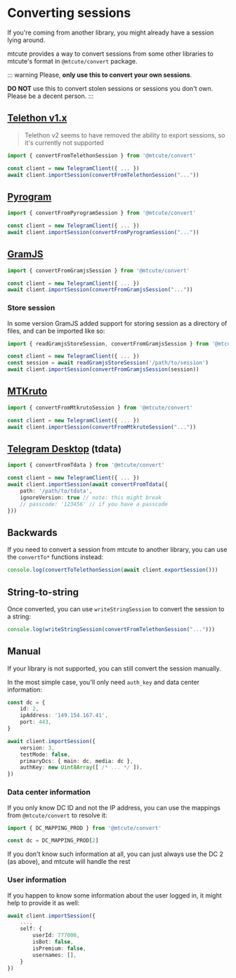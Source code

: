 # Converting sessions

If you're coming from another library, you might already have a session
lying around. 

mtcute provides a way to convert sessions from some other libraries 
to mtcute's format in `@mtcute/convert` package.

::: warning
Please, **only use this to convert your own sessions**.

**DO NOT** use this to convert stolen sessions or sessions you don't own.
Please be a decent person.
:::

## [Telethon v1.x](https://github.com/LonamiWebs/Telethon)

> Telethon v2 seems to have removed the ability to export sessions, 
> so it's currently not supported

```ts
import { convertFromTelethonSession } from '@mtcute/convert'

const client = new TelegramClient({ ... })
await client.importSession(convertFromTelethonSession("..."))
```

## [Pyrogram](https://github.com/pyrogram/pyrogram)

```ts
import { convertFromPyrogramSession } from '@mtcute/convert'

const client = new TelegramClient({ ... })
await client.importSession(convertFromPyrogramSession("..."))
```

## [GramJS](https://github.com/gram-js/gramjs)

```ts
import { convertFromGramjsSession } from '@mtcute/convert'

const client = new TelegramClient({ ... })
await client.importSession(convertFromGramjsSession("..."))
```

### Store session

In some version GramJS added support for storing session as a directory of files,
and can be imported like so:

```ts
import { readGramjsStoreSession, convertFromGramjsSession } from '@mtcute/convert'

const client = new TelegramClient({ ... })
const session = await readGramjsStoreSession('/path/to/session')
await client.importSession(convertFromGramjsSession(session))
```

## [MTKruto](https://github.com/MTKruto/MTKruto)

```ts
import { convertFromMtkrutoSession } from '@mtcute/convert'

const client = new TelegramClient({ ... })
await client.importSession(convertFromMtkrutoSession("..."))
```

## [Telegram Desktop](https://github.com/telegramdesktop/tdesktop) (tdata)

```ts
import { convertFromTdata } from '@mtcute/convert'

const client = new TelegramClient({ ... })
await client.importSession(await convertFromTdata({
    path: '/path/to/tdata',
    ignoreVersion: true // note: this might break
    // passcode: '123456' // if you have a passcode
}))
```

## Backwards

If you need to convert a session from mtcute to another library, you can use the `convertTo*` functions instead:

```ts
console.log(convertToTelethonSession(await client.exportSession()))
```

## String-to-string

Once converted, you can use `writeStringSession` to convert the session to a string:

```ts
console.log(writeStringSession(convertFromTelethonSession("...")))
```

## Manual

If your library is not supported, you can still convert the session manually.

In the most simple case, you'll only need `auth_key` and data center information:

```ts
const dc = {
    id: 2,
    ipAddress: '149.154.167.41',
    port: 443,
}

await client.importSession({
    version: 3,
    testMode: false,
    primaryDcs: { main: dc, media: dc },
    authKey: new Uint8Array([ /* ... */ ]),
})
```

### Data center information

If you only know DC ID and not the IP address, you can use the mappings from `@mtcute/convert` to resolve it:

```ts
import { DC_MAPPING_PROD } from '@mtcute/convert'

const dc = DC_MAPPING_PROD[2]
```

If you don't know such information at all, you can just always use the DC 2 (as above), and mtcute will handle the rest

### User information

If you happen to know some information about the user logged in, it might help to provide it as well:

```ts
await client.importSession({
    ...,
    self: {
        userId: 777000,
        isBot: false,
        isPremium: false,
        usernames: [],
    }
})
```
